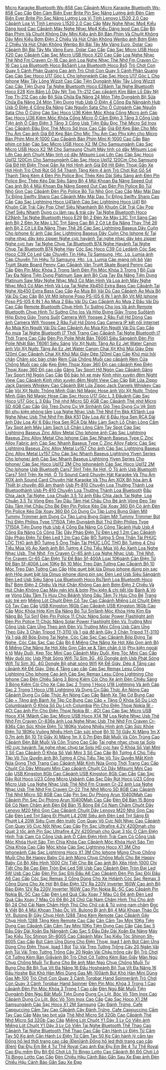  [Micro Karaoke Bluetooth Ws-858 Cao Cấp](https://xasaxa.com/v1/pd/micro-micro-karaoke-bluetooth-ws-858-cao-cap/4614)[ảnh Micro Karaoke Bluetooth Ws-858 Cao Cấp](https://xasaxa.com/v1/storage/micro-phones/micro-karaoke-bluetooth-ws-858-cao-cap.jpg) [Đèn Cảm Biến Ever Brite Pin Sạc Năng Lượng ](https://xasaxa.com/v1/pd/den-ngoai-troi-den-cam-bien-ever-brite-pin-sac-nang-luong/4613)[ảnh Đèn Cảm Biến Ever Brite Pin Sạc Năng Lượng ](https://xasaxa.com/v1/storage/den-su-dung-ngoai-troi/den-cam-bien-ever-brite-pin-sac-nang-luong.jpg) [Loa Vi Tính Lenovo L1520 2.0 Cao Cấp](https://xasaxa.com/v1/pd/loa-di-dong-loa-vi-tinh-lenovo-l1520-20-cao-cap/4612)[ảnh Loa Vi Tính Lenovo L1520 2.0 Cao Cấp](https://xasaxa.com/v1/storage/thiet-bi-loa-di-dong/loa-vi-tinh-lenovo-l1520-20-cao-cap.jpg) [Máy Nghe Nhạc Mp4 Kiểu Dáng Ipod Cao Cấp](https://xasaxa.com/v1/pd/may-mp3mp4-may-nghe-nhac-mp4-kieu-dang-ipod-cao-cap/4611)[ảnh Máy Nghe Nhạc Mp4 Kiểu Dáng Ipod Cao Cấp](https://xasaxa.com/v1/storage/may-mp3-va-mp4/may-nghe-nhac-mp4-kieu-dang-ipod-cao-cap.jpg) [Bộ Bàn Phím Và Chuột Không Dây Mini Kiểu ](https://xasaxa.com/v1/pd/ban-phim-co-ban-bo-ban-phim-va-chuot-khong-day-mini-kieu/4610)[ảnh Bộ Bàn Phím Và Chuột Không Dây Mini Kiểu ](https://xasaxa.com/v1/storage/ban-phim-co-ban/bo-ban-phim-va-chuot-khong-day-mini-kieu.jpg) [Bơm Điện 2 Chiều Và Hút Chân Không Wenbo ](https://xasaxa.com/v1/pd/may-nen-khi-bom-bom-dien-2-chieu-va-hut-chan-khong-wenbo/4609)[ảnh Bơm Điện 2 Chiều Và Hút Chân Không Wenbo ](https://xasaxa.com/v1/storage/may-nen-khi-may-bom-lop-xe/bom-dien-2-chieu-va-hut-chan-khong-wenbo.jpg) [Bộ Bài Tây Mạ Vàng Euro, Dolar Cao Cấp](https://xasaxa.com/v1/pd/bai-bo-bai-tay-ma-vang-euro-dolar-cao-cap/4608)[ảnh Bộ Bài Tây Mạ Vàng Euro, Dolar Cao Cấp](https://xasaxa.com/v1/storage/bo-bai-cho-be/bo-bai-tay-ma-vang-euro-dolar-cao-cap.jpg) [Cáp Sạc Micro USB Hoco X20 Cao Cấp](https://xasaxa.com/v1/pd/cap-dock-sac-cap-sac-micro-usb-hoco-x20-cao-cap/4607)[ảnh Cáp Sạc Micro USB Hoco X20 Cao Cấp](https://xasaxa.com/v1/storage/cap-dien-thoai/cap-sac-micro-usb-hoco-x20-cao-cap.jpg) [Loa Nghe Nhạc Thẻ Nhớ Fm Craven Cr-16 Cao ](https://xasaxa.com/v1/pd/loa-di-dong-loa-nghe-nhac-the-nho-fm-craven-cr-16-cao/4606)[ảnh Loa Nghe Nhạc Thẻ Nhớ Fm Craven Cr-16 Cao ](https://xasaxa.com/v1/storage/thiet-bi-loa-di-dong/loa-nghe-nhac-the-nho-fm-craven-cr-16-cao.jpg) [Loa Bluetooth Hoco Bs5](https://xasaxa.com/v1/pd/loa-di-dong-loa-bluetooth-hoco-bs5/4605)[ảnh Loa Bluetooth Hoco Bs5](https://xasaxa.com/v1/storage/thiet-bi-loa-di-dong/loa-bluetooth-hoco-bs5.jpg) [Trò Chơi Con Quay 5 Cánh Phản Quang Cao ](https://xasaxa.com/v1/pd/con-quay-tro-choi-con-quay-5-canh-phan-quang-cao/4604)[ảnh Trò Chơi Con Quay 5 Cánh Phản Quang Cao ](https://xasaxa.com/v1/storage/con-quay-cho-be/tro-choi-con-quay-5-canh-phan-quang-cao.jpg) [Cáp Sạc Hoco U17 Góc L Cho Iphone](https://xasaxa.com/v1/pd/cap-dock-sac-cap-sac-hoco-u17-goc-l-cho-iphone/4603)[ảnh Cáp Sạc Hoco U17 Góc L Cho Iphone](https://xasaxa.com/v1/storage/cap-dien-thoai/cap-sac-hoco-u17-goc-l-cho-iphone.jpg) [Máy Tẩy Lông Wizzit Cao Cấp Tiện Dụng](https://xasaxa.com/v1/pd/dung-cu-tay-long-may-tay-long-wizzit-cao-cap-tien-dung/4602)[ảnh Máy Tẩy Lông Wizzit Cao Cấp Tiện Dụng](https://xasaxa.com/v1/storage/dung-cu-tay-long/may-tay-long-wizzit-cao-cap-tien-dung.jpg) [Tai Nghe Bluetooth Hoco E28](https://xasaxa.com/v1/pd/tai-nghe-nhet-tai-tai-nghe-bluetooth-hoco-e28/4601)[ảnh Tai Nghe Bluetooth Hoco E28](https://xasaxa.com/v1/storage/tai-nghe-nhet-tai/tai-nghe-bluetooth-hoco-e28.jpg) [Kìm Bấm Lỗ Dây Nịt Top Th-212 Cao cấp](https://xasaxa.com/v1/pd/kem-kim-bam-lo-day-nit-top-th-212-cao-cap/4600)[ảnh Kìm Bấm Lỗ Dây Nịt Top Th-212 Cao cấp](https://xasaxa.com/v1/storage/cac-loai-kem/kim-bam-lo-day-nit-top-th-212-cao-cap.jpg) [Bộ Sửa Chữa Đa Năng 24 Món Tiện Dụng](https://xasaxa.com/v1/pd/dung-cu-cam-tay-bo-sua-chua-da-nang-24-mon-tien-dung/4599)[ảnh Bộ Sửa Chữa Đa Năng 24 Món Tiện Dụng](https://xasaxa.com/v1/storage/dung-cu-cam-tay-o-to-xe-may/bo-sua-chua-da-nang-24-mon-tien-dung.jpg) [Hub Usb Ổ Điện 4 Cổng Đa Năng](https://xasaxa.com/v1/pd/usb-hub-hub-usb-o-dien-4-cong-da-nang/4598)[ảnh Hub Usb Ổ Điện 4 Cổng Đa Năng](https://xasaxa.com/v1/storage/usb-hub/hub-usb-o-dien-4-cong-da-nang.jpg) [Cáp Nguồn Sata Cho Ổ Cứng](https://xasaxa.com/v1/pd/phu-kien-may-tinh-cap-nguon-sata-cho-o-cung/4597)[ảnh Cáp Nguồn Sata Cho Ổ Cứng](https://xasaxa.com/v1/storage/phu-kien-cho-may-tinh/cap-nguon-sata-cho-o-cung.jpg) [Cáp Sạc Hoco U36 Kiêm Móc Khóa Cổng Micro ](https://xasaxa.com/v1/pd/cap-dock-sac-cap-sac-hoco-u36-kiem-moc-khoa-cong-micro/4596)[ảnh Cáp Sạc Hoco U36 Kiêm Móc Khóa Cổng Micro ](https://xasaxa.com/v1/storage/cap-dien-thoai/cap-sac-hoco-u36-kiem-moc-khoa-cong-micro.jpg) [Ổ Cắm Điện 3 Tầng 3 Cổng Usb Tiện ](https://xasaxa.com/v1/pd/phich-cam-dien-o-cam-dien-3-tang-3-cong-usb-tien/4595)[ảnh Ổ Cắm Điện 3 Tầng 3 Cổng Usb Tiện ](https://xasaxa.com/v1/storage/phich-cam-dien/o-cam-dien-3-tang-3-cong-usb-tien.jpg) [Đầu Đọc Thẻ Micro Sd Inox Cao Cấp](https://xasaxa.com/v1/pd/dau-doc-the-nho-dau-doc-the-micro-sd-inox-cao-cap/4594)[ảnh Đầu Đọc Thẻ Micro Sd Inox Cao Cấp](https://xasaxa.com/v1/storage/dau-doc-the-nho/dau-doc-the-micro-sd-inox-cao-cap.jpg) [Giá Đỡ Kẹp Bàn Cho Mic Thu Âm Cao ](https://xasaxa.com/v1/pd/phu-kien-cho-micro-gia-do-kep-ban-cho-mic-thu-am-cao/4593)[ảnh Giá Đỡ Kẹp Bàn Cho Mic Thu Âm Cao ](https://xasaxa.com/v1/storage/phu-kien-cho-micro/gia-do-kep-ban-cho-mic-thu-am-cao.jpg) [Phụ kiện cho Micro](https://xasaxa.com/v1/pd/phu-kien-cho-micro/4592) [Bàn Phím Mini K-1000 Cao Cấp](https://xasaxa.com/v1/pd/ban-phim-co-ban-ban-phim-mini-k-1000-cao-cap/4591)[ảnh Bàn Phím Mini K-1000 Cao Cấp](https://xasaxa.com/v1/storage/ban-phim-co-ban/ban-phim-mini-k-1000-cao-cap.jpg) [Bàn phím cơ bản](https://xasaxa.com/v1/pd/ban-phim-co-ban/4590) [Cáp Sạc Micro USB Hoco X2 1M Cho Samsung](https://xasaxa.com/v1/pd/cap-dock-sac-cap-sac-micro-usb-hoco-x2-1m-cho-samsung/4589)[ảnh Cáp Sạc Micro USB Hoco X2 1M Cho Samsung](https://xasaxa.com/v1/storage/cap-dien-thoai/cap-sac-micro-usb-hoco-x2-1m-cho-samsung.jpg) [Chuột Máy tính có dây Mitsumi Loại Lớn Cao ](https://xasaxa.com/v1/pd/chuot-co-ban-chuot-may-tinh-co-day-mitsumi-loai-lon-cao/4588)[ảnh Chuột Máy tính có dây Mitsumi Loại Lớn Cao ](https://xasaxa.com/v1/storage/chuot-co-ban/chuot-may-tinh-co-day-mitsumi-loai-lon-cao.jpg) [Cáp Sạc Hoco Upl12 120Cm Cho Samsung](https://xasaxa.com/v1/pd/cap-dock-sac-cap-sac-hoco-upl12-120cm-cho-samsung/4587)[ảnh Cáp Sạc Hoco Upl12 120Cm Cho Samsung](https://xasaxa.com/v1/storage/cap-dien-thoai/cap-sac-hoco-upl12-120cm-cho-samsung.jpg) [Giá Đỡ Hít Điện Thoại Gắn Xe Hơi Hình ](https://xasaxa.com/v1/pd/phu-kien-khac-gia-do-hit-dien-thoai-gan-xe-hoi-hinh/4586)[ảnh Giá Đỡ Hít Điện Thoại Gắn Xe Hơi Hình ](https://xasaxa.com/v1/storage/phu-kien-dien-thoai-khac/gia-do-hit-dien-thoai-gan-xe-hoi-hinh.jpg) [Trò Chơi Rút Gỗ 54 Thanh Tặng Kèm 4 ](https://xasaxa.com/v1/pd/do-choi-ki-nang-co-ban-tro-choi-rut-go-54-thanh-tang-kem-4/4585)[ảnh Trò Chơi Rút Gỗ 54 Thanh Tặng Kèm 4 ](https://xasaxa.com/v1/storage/do-choi-ky-nang-co-ban/tro-choi-rut-go-54-thanh-tang-kem-4.jpg) [Đèn Pin Police Bọc Thép Kéo Dài Siêu Sáng ](https://xasaxa.com/v1/pd/den-pin-den-flash-den-pin-police-boc-thep-keo-dai-sieu-sang/4584)[ảnh Đèn Pin Police Bọc Thép Kéo Dài Siêu Sáng ](https://xasaxa.com/v1/storage/den-pin-gia-dinh/den-pin-police-boc-thep-keo-dai-sieu-sang.jpg) [Bộ 4 Mũi Khoan Đa Năng Speed Out Cao ](https://xasaxa.com/v1/pd/phu-kien-dung-cu-dien-cam-tay-bo-4-mui-khoan-da-nang-speed-out-cao/4583)[ảnh Bộ 4 Mũi Khoan Đa Năng Speed Out Cao ](https://xasaxa.com/v1/storage/phu-kien-dung-cu-dien-cam-tay/bo-4-mui-khoan-da-nang-speed-out-cao.jpg) [Đèn Pin Police Bỏ Túi Nhỏ Gọn Cao Cấp](https://xasaxa.com/v1/pd/den-pin-den-flash-den-pin-police-bo-tui-nho-gon-cao-cap/4582)[ảnh Đèn Pin Police Bỏ Túi Nhỏ Gọn Cao Cấp](https://xasaxa.com/v1/storage/den-pin-gia-dinh/den-pin-police-bo-tui-nho-gon-cao-cap.jpg) [Máy Mài Dao Tự Động Swifty Sharp Cao Cấp](https://xasaxa.com/v1/pd/may-mai-dao-may-mai-dao-tu-dong-swifty-sharp-cao-cap/4581)[ảnh Máy Mài Dao Tự Động Swifty Sharp Cao Cấp](https://xasaxa.com/v1/storage/dung-cu-mai-dao/may-mai-dao-tu-dong-swifty-sharp-cao-cap.jpg) [Cáp Sạc Lightning Hoco U41](https://xasaxa.com/v1/pd/cap-dock-sac-cap-sac-lightning-hoco-u41/4580)[ảnh Cáp Sạc Lightning Hoco U41](https://xasaxa.com/v1/storage/cap-dien-thoai/cap-sac-lightning-hoco-u41.jpg) [Bộ Khuôn Cắt Trái Cây Pop Chef Siêu Nhanh](https://xasaxa.com/v1/pd/dung-cu-lam-rau-trai-cay-bo-khuon-cat-trai-cay-pop-chef-sieu-nhanh/4579)[ảnh Bộ Khuôn Cắt Trái Cây Pop Chef Siêu Nhanh](https://xasaxa.com/v1/storage/dung-cu-lam-rau-trai-cay-2/bo-khuon-cat-trai-cay-pop-chef-sieu-nhanh.jpg) [Dụng cụ làm rau & trái cây](https://xasaxa.com/v1/pd/dung-cu-lam-rau-trai-cay/4578) [Tai Nghe Bluetooth Hoco E29](https://xasaxa.com/v1/pd/tai-nghe-nhet-tai-khong-day-tai-nghe-bluetooth-hoco-e29/4577)[ảnh Tai Nghe Bluetooth Hoco E29](https://xasaxa.com/v1/storage/tai-nghe-nhet-tai-khong-day/tai-nghe-bluetooth-hoco-e29.jpg) [Bộ 2 Đèn Xe Máy L3C Trợ Sáng Cao ](https://xasaxa.com/v1/pd/cum-den-truoc-bo-2-den-xe-may-l3c-tro-sang-cao/4576)[ảnh Bộ 2 Đèn Xe Máy L3C Trợ Sáng Cao ](https://xasaxa.com/v1/storage/thiet-bi-cum-den-truoc-cho-mo-to/bo-2-den-xe-may-l3c-tro-sang-cao.jpg) [Bộ 2 Cờ Lê Đa Năng Thay Thế 26 ](https://xasaxa.com/v1/pd/dung-cu-thao-rap-bo-2-co-le-da-nang-thay-the-26/4575)[ảnh Bộ 2 Cờ Lê Đa Năng Thay Thế 26 ](https://xasaxa.com/v1/storage/dung-cu-thao-rap-cam-tay/bo-2-co-le-da-nang-thay-the-26.jpg) [Cáp Sạc Lightning Baseus Dây Cuộn Cho Iphone 6/ ](https://xasaxa.com/v1/pd/cap-dock-sac-cap-sac-lightning-baseus-day-cuon-cho-iphone-6/4574)[ảnh Cáp Sạc Lightning Baseus Dây Cuộn Cho Iphone 6/ ](https://xasaxa.com/v1/storage/cap-dien-thoai/cap-sac-lightning-baseus-day-cuon-cho-iphone-6.jpg) [Tai nghe nhạc dây kéo zipper Nghe cực hay](https://xasaxa.com/v1/pd/tai-nghe-nhet-tai-tai-nghe-nhac-day-keo-zipper-nghe-cuc-hay/4573)[ảnh Tai nghe nhạc dây kéo zipper Nghe cực hay](https://xasaxa.com/v1/storage/tai-nghe-nhet-tai/tai-nghe-nhac-day-keo-zipper-nghe-cuc-hay.jpg) [Tai Nghe Chụp Tai Bluetooth B74 Nghe Hay](https://xasaxa.com/v1/pd/tai-nghe-on-ear-tai-nghe-chup-tai-bluetooth-b74-nghe-hay/4572)[ảnh Tai Nghe Chụp Tai Bluetooth B74 Nghe Hay](https://xasaxa.com/v1/storage/tai-nghe-on-ear/tai-nghe-chup-tai-bluetooth-b74-nghe-hay.jpg) [Cóc Sạc Hoco C39 Có Led](https://xasaxa.com/v1/pd/cap-dock-sac-coc-sac-hoco-c39-co-led/4571)[ảnh Cóc Sạc Hoco C39 Có Led](https://xasaxa.com/v1/storage/cap-dien-thoai/coc-sac-hoco-c39-co-led.jpg) [Cáp Chuyển Tín Hiệu Từ Samsung, Htc, Lg, Lumia ](https://xasaxa.com/v1/pd/cap-mang-noi-bo-cap-chuyen-tin-hieu-tu-samsung-htc-lg-lumia/4570)[ảnh Cáp Chuyển Tín Hiệu Từ Samsung, Htc, Lg, Lumia ](https://xasaxa.com/v1/storage/cap-mang-noi-bo/cap-chuyen-tin-hieu-tu-samsung-htc-lg-lumia.jpg) [Cáp mạng nội bô](https://xasaxa.com/v1/pd/cap-mang-noi-bo/4569) [Ván Trượt Skate Board Penny Cao Cấp](https://xasaxa.com/v1/pd/van-truot-van-truot-skate-board-penny-cao-cap/4568)[ảnh Ván Trượt Skate Board Penny Cao Cấp](https://xasaxa.com/v1/storage/van-truot-skateboarding/van-truot-skate-board-penny-cao-cap.jpg) [Đèn Pin Móc Khóa 3 Trong 1](https://xasaxa.com/v1/pd/den-pin-den-flash-den-pin-moc-khoa-3-trong-1/4567)[ảnh Đèn Pin Móc Khóa 3 Trong 1](https://xasaxa.com/v1/storage/den-pin-gia-dinh/den-pin-moc-khoa-3-trong-1.jpg) [Bộ Cưa Tay Đa Năng Tiện Dụng Platinum Saw ](https://xasaxa.com/v1/pd/cua-bo-cua-tay-da-nang-tien-dung-platinum-saw/4566)[ảnh Bộ Cưa Tay Đa Năng Tiện Dụng Platinum Saw ](https://xasaxa.com/v1/storage/cac-loai-cua/bo-cua-tay-da-nang-tien-dung-platinum-saw.jpg) [Máy Nghe Nhạc Mp3 Có Màn Hình Và Loa ](https://xasaxa.com/v1/pd/may-mp3mp4-may-nghe-nhac-mp3-co-man-hinh-va-loa/4565)[ảnh Máy Nghe Nhạc Mp3 Có Màn Hình Và Loa ](https://xasaxa.com/v1/storage/may-mp3-va-mp4/may-nghe-nhac-mp3-co-man-hinh-va-loa.jpg) [Tai Nghe Xb450 Extra Bass Cao Cấp](https://xasaxa.com/v1/pd/tai-nghe-over-ear-tai-nghe-xb450-extra-bass-cao-cap/4564)[ảnh Tai Nghe Xb450 Extra Bass Cao Cấp](https://xasaxa.com/v1/storage/tai-nghe-over-ear/tai-nghe-xb450-extra-bass-cao-cap.jpg) [Áo Mưa Bộ Vải Dù Cao Cấp](https://xasaxa.com/v1/pd/ao-mua-ao-mua-bo-vai-du-cao-cap/4563)[ảnh Áo Mưa Bộ Vải Dù Cao Cấp](https://xasaxa.com/v1/storage/ao-mua-di-mo-to/ao-mua-bo-vai-du-cao-cap.jpg) [Bộ Vit Mở Iphone Poso PS-I05 6 IN 1 ](https://xasaxa.com/v1/pd/bo-dung-cu-bo-vit-mo-iphone-poso-ps-i05-6-in-1/4562)[ảnh Bộ Vit Mở Iphone Poso PS-I05 6 IN 1 ](https://xasaxa.com/v1/storage/bo-dung-cu-cam-tay/bo-vit-mo-iphone-poso-ps-i05-6-in-1.jpg) [Áo Mưa 2 Đầu Vải Dù Cao Cấp](https://xasaxa.com/v1/pd/ao-mua-ao-mua-2-dau-vai-du-cao-cap/4561)[ảnh Áo Mưa 2 Đầu Vải Dù Cao Cấp](https://xasaxa.com/v1/storage/ao-mua-di-mo-to/ao-mua-2-dau-vai-du-cao-cap.jpg) [Remote Bluetooth Chụp Hình Tự Sướng Cho Ios Và ](https://xasaxa.com/v1/pd/gay-chup-anh-remote-bluetooth-chup-hinh-tu-suong-cho-ios-va/4560)[ảnh Remote Bluetooth Chụp Hình Tự Sướng Cho Ios Và ](https://xasaxa.com/v1/storage/gay-chup-anh/remote-bluetooth-chup-hinh-tu-suong-cho-ios-va.jpg) [Hộp Đựng Giày Trong Suốt](https://xasaxa.com/v1/pd/tu-sap-xep-giay-hop-dung-giay-trong-suot/4559)[ảnh Hộp Đựng Giày Trong Suốt](https://xasaxa.com/v1/storage/tu-giay-xep/hop-dung-giay-trong-suot.jpg) [Camera Wifi Yoosee 2 Râu Full Hd Dòng Cao ](https://xasaxa.com/v1/pd/camera-ip-ket-noi-internet-camera-wifi-yoosee-2-rau-full-hd-dong-cao/4558)[ảnh Camera Wifi Yoosee 2 Râu Full Hd Dòng Cao ](https://xasaxa.com/v1/storage/camera-ip-ket-noi-internet/camera-wifi-yoosee-2-rau-full-hd-dong-cao.jpg) [Camera IP kết nối Internet](https://xasaxa.com/v1/pd/camera-ip-ket-noi-internet/4557) [Áo Mưa Kín Người Vải Dù Cao Cấp](https://xasaxa.com/v1/pd/ao-mua-ao-mua-kin-nguoi-vai-du-cao-cap/4556)[ảnh Áo Mưa Kín Người Vải Dù Cao Cấp](https://xasaxa.com/v1/storage/ao-mua-di-mo-to/ao-mua-kin-nguoi-vai-du-cao-cap.jpg) [Áo mưa](https://xasaxa.com/v1/pd/ao-mua/4555) [Tai Nghe Bluetooth I7 Thời Trang Cao Cấp](https://xasaxa.com/v1/pd/tai-nghe-nhet-tai-khong-day-tai-nghe-bluetooth-i7-thoi-trang-cao-cap/4554)[ảnh Tai Nghe Bluetooth I7 Thời Trang Cao Cấp](https://xasaxa.com/v1/storage/tai-nghe-nhet-tai-khong-day/tai-nghe-bluetooth-i7-thoi-trang-cao-cap.jpg) [Đèn Pin Polie Nhật Bản T6061 Siêu Sáng](https://xasaxa.com/v1/pd/den-pin-den-flash-den-pin-polie-nhat-ban-t6061-sieu-sang/4553)[ảnh Đèn Pin Polie Nhật Bản T6061 Siêu Sáng](https://xasaxa.com/v1/storage/den-pin-gia-dinh/den-pin-polie-nhat-ban-t6061-sieu-sang.jpg) [Vòi Xịt Nước Tăng Áp Ez Jet Water Canon ](https://xasaxa.com/v1/pd/ong-nuoc-va-voi-nuoc-voi-xit-nuoc-tang-ap-ez-jet-water-canon/4552)[ảnh Vòi Xịt Nước Tăng Áp Ez Jet Water Canon ](https://xasaxa.com/v1/storage/ong-nuoc-voi-nuoc/voi-xit-nuoc-tang-ap-ez-jet-water-canon.jpg) [Chai Xịt Khử Mùi Giày Dép 120ml Cao Cấp](https://xasaxa.com/v1/pd/khu-mui-hoi-chan-chai-xit-khu-mui-giay-dep-120ml-cao-cap/4551)[ảnh Chai Xịt Khử Mùi Giày Dép 120ml Cao Cấp](https://xasaxa.com/v1/storage/khu-mui-hoi-chan/chai-xit-khu-mui-giay-dep-120ml-cao-cap.jpg) [Khử mùi hôi chân](https://xasaxa.com/v1/pd/khu-mui-hoi-chan/4550) [Chăm sóc bàn chân](https://xasaxa.com/v1/pd/cham-soc-ban-chan/4549) [Rèm Cửa Chống Muỗi cao cấp](https://xasaxa.com/v1/pd/rem-man-cua-rem-cua-chong-muoi-cao-cap/4548)[ảnh Rèm Cửa Chống Muỗi cao cấp](https://xasaxa.com/v1/storage/rem-man-cua/rem-cua-chong-muoi-cao-cap.jpg) [Kẹp Điện Thoại Xoay 360 Độ cao cấp](https://xasaxa.com/v1/pd/dock-sac-gia-do-kep-dien-thoai-xoay-360-do-cao-cap/4547)[ảnh Kẹp Điện Thoại Xoay 360 Độ cao cấp](https://xasaxa.com/v1/storage/dock-sac-dien-thoai/kep-dien-thoai-xoay-360-do-cao-cap.jpg) [Găng Tay Sport Hở Ngón Cao Cấp](https://xasaxa.com/v1/pd/gang-tay-gang-tay-sport-ho-ngon-cao-cap/4546)[ảnh Găng Tay Sport Hở Ngón Cao Cấp](https://xasaxa.com/v1/storage/gang-tay-di-mo-to/gang-tay-sport-ho-ngon-cao-cap.jpg) [Đồ bảo hộ xe máy](https://xasaxa.com/v1/pd/do-bao-ho-xe-may/4545) [Kính nhìn xuyên đêm Night View Cao Cấp](https://xasaxa.com/v1/pd/kinh-mat-nam-kinh-nhin-xuyen-dem-night-view-cao-cap/4544)[ảnh Kính nhìn xuyên đêm Night View Cao Cấp](https://xasaxa.com/v1/storage/kinh-mat-danh-cho-nam/kinh-nhin-xuyen-dem-night-view-cao-cap.jpg) [Bật Lửa Zippo Jack Daniels Whiskey Cao Cấp](https://xasaxa.com/v1/pd/diem-hop-quet-bat-lua-zippo-jack-daniels-whiskey-cao-cap/4543)[ảnh Bật Lửa Zippo Jack Daniels Whiskey Cao Cấp](https://xasaxa.com/v1/storage/diem-hop-quet/bat-lua-zippo-jack-daniels-whiskey-cao-cap.jpg) [Vòi Xịt Nước Thông Minh Giãn Nở Magic Hose ](https://xasaxa.com/v1/pd/ong-nuoc-va-voi-nuoc-voi-xit-nuoc-thong-minh-gian-no-magic-hose/4542)[ảnh Vòi Xịt Nước Thông Minh Giãn Nở Magic Hose ](https://xasaxa.com/v1/storage/ong-nuoc-voi-nuoc/voi-xit-nuoc-thong-minh-gian-no-magic-hose.jpg) [Cáp Sạc Hoco U17 Góc L 3 Đầu](https://xasaxa.com/v1/pd/cap-dock-sac-cap-sac-hoco-u17-goc-l-3-dau/4541)[ảnh Cáp Sạc Hoco U17 Góc L 3 Đầu](https://xasaxa.com/v1/storage/cap-dien-thoai/cap-sac-hoco-u17-goc-l-3-dau.jpg) [Thẻ nhớ Micro SD 4GB Cao Cấp](https://xasaxa.com/v1/pd/the-nho-micro-sd-the-nho-micro-sd-4gb-cao-cap/4540)[ảnh Thẻ nhớ Micro SD 4GB Cao Cấp](https://xasaxa.com/v1/storage/the-nho-micro-sd/the-nho-micro-sd-4gb-cao-cap.jpg) [Giỏ Treo Dụng Cụ Vệ Sinh](https://xasaxa.com/v1/pd/bo-phu-kien-phong-tam-gio-treo-dung-cu-ve-sinh/4539)[ảnh Giỏ Treo Dụng Cụ Vệ Sinh](https://xasaxa.com/v1/storage/phu-kien-nha-tam-khac/gio-treo-dung-cu-ve-sinh.jpg) [Bộ phụ kiện phòng tắm](https://xasaxa.com/v1/pd/bo-phu-kien-phong-tam/4538) [Loa Nghe Nhạc Usb Thẻ Nhớ Fm Bkk K51](https://xasaxa.com/v1/pd/loa-di-dong-loa-nghe-nhac-usb-the-nho-fm-bkk-k51/4537)[ảnh Loa Nghe Nhạc Usb Thẻ Nhớ Fm Bkk K51](https://xasaxa.com/v1/storage/thiet-bi-loa-di-dong/loa-nghe-nhac-usb-the-nho-fm-bkk-k51.jpg) [Dây Loa AV 6 Đầu Hoa Sen RCA Dài ](https://xasaxa.com/v1/pd/cap-loa-day-loa-av-6-dau-hoa-sen-rca-dai/4536)[ảnh Dây Loa AV 6 Đầu Hoa Sen RCA Dài ](https://xasaxa.com/v1/storage/cap-loa/day-loa-av-6-dau-hoa-sen-rca-dai.jpg) [Máy Làm Sạch Lỗ Chân Lông Cầm Tay Spot ](https://xasaxa.com/v1/pd/cham-soc-da-mat-may-lam-sach-lo-chan-long-cam-tay-spot/4535)[ảnh Máy Làm Sạch Lỗ Chân Lông Cầm Tay Spot ](https://xasaxa.com/v1/storage/dung-cu-cham-soc-da-mat/may-lam-sach-lo-chan-long-cam-tay-spot.jpg) [Cáp Sạc Lightning Baseus Zinc Alloy Metal Cho Iphone ](https://xasaxa.com/v1/pd/cap-dock-sac-cap-sac-lightning-baseus-zinc-alloy-metal-cho-iphone/4534)[ảnh Cáp Sạc Lightning Baseus Zinc Alloy Metal Cho Iphone ](https://xasaxa.com/v1/storage/cap-dien-thoai/cap-sac-lightning-baseus-zinc-alloy-metal-cho-iphone.jpg) [Cáp Sạc Nhanh Baseus Type C Zinc Alloy Fabric ](https://xasaxa.com/v1/pd/cap-dock-sac-cap-sac-nhanh-baseus-type-c-zinc-alloy-fabric/4533)[ảnh Cáp Sạc Nhanh Baseus Type C Zinc Alloy Fabric ](https://xasaxa.com/v1/storage/cap-dien-thoai/cap-sac-nhanh-baseus-type-c-zinc-alloy-fabric.jpg) [Cáp Sạc Lightning Baseus Zinc Alloy Metal Lv157 Cho ](https://xasaxa.com/v1/pd/cap-dock-sac-cap-sac-lightning-baseus-zinc-alloy-metal-lv157-cho/4532)[ảnh Cáp Sạc Lightning Baseus Zinc Alloy Metal Lv157 Cho ](https://xasaxa.com/v1/storage/cap-dien-thoai/cap-sac-lightning-baseus-zinc-alloy-metal-lv157-cho.jpg) [Cáp Sạc Nhanh Baseus Lightning Yiven Series Cho Iphone/ ](https://xasaxa.com/v1/pd/cap-dock-sac-cap-sac-nhanh-baseus-lightning-yiven-series-cho-iphone/4531)[ảnh Cáp Sạc Nhanh Baseus Lightning Yiven Series Cho Iphone/ ](https://xasaxa.com/v1/storage/cap-dien-thoai/cap-sac-nhanh-baseus-lightning-yiven-series-cho-iphone.jpg) [Cáp Sạc Hoco Upl12 2M Cho Iphone](https://xasaxa.com/v1/pd/cap-dock-sac-cap-sac-hoco-upl12-2m-cho-iphone/4530)[ảnh Cáp Sạc Hoco Upl12 2M Cho Iphone](https://xasaxa.com/v1/storage/cap-dien-thoai/cap-sac-hoco-upl12-2m-cho-iphone.jpg) [Usb Bluetooth Cars7 5In1 Trên Xe Hơi, Ô Tô ](https://xasaxa.com/v1/pd/bluetooth-usb-usb-bluetooth-cars7-5in1-tren-xe-hoi-o-to/4529)[ảnh Usb Bluetooth Cars7 5In1 Trên Xe Hơi, Ô Tô ](https://xasaxa.com/v1/storage/bluetooth-usb/usb-bluetooth-cars7-5in1-tren-xe-hoi-o-to.jpg) [Sound Card Chuyên Hát Karaoke Và Thu Âm XOX ](https://xasaxa.com/v1/pd/bo-hoa-am-thiet-bi-chuyen-doi-am-thanh-sound-card-chuyen-hat-karaoke-va-thu-am-xox/4528)[ảnh Sound Card Chuyên Hát Karaoke Và Thu Âm XOX ](https://xasaxa.com/v1/storage/mixers-audio-interfaces/sound-card-chuyen-hat-karaoke-va-thu-am-xox.jpg) [Bộ hòa âm & Thiết bị chuyển đổi âm thanh](https://xasaxa.com/v1/pd/bo-hoa-am-thiet-bi-chuyen-doi-am-thanh/4527) [Usb Pt-810 Chuyển Loa Thường Thành Loa Bluetooth](https://xasaxa.com/v1/pd/loa-di-dong-usb-pt-810-chuyen-loa-thuong-thanh-loa-bluetooth/4526)[ảnh Usb Pt-810 Chuyển Loa Thường Thành Loa Bluetooth](https://xasaxa.com/v1/storage/thiet-bi-loa-di-dong/usb-pt-810-chuyen-loa-thuong-thanh-loa-bluetooth.jpg) [Đầu Chia Jack Tai Nghe, Loa Chuẩn 3.5 Từ ](https://xasaxa.com/v1/pd/cap-loa-dau-chia-jack-tai-nghe-loa-chuan-35-tu/4525)[ảnh Đầu Chia Jack Tai Nghe, Loa Chuẩn 3.5 Từ ](https://xasaxa.com/v1/storage/cap-loa/dau-chia-jack-tai-nghe-loa-chuan-35-tu.jpg) [Vòng Đeo Tay Dâu Tằm Hạt Châu Cho Bé ](https://xasaxa.com/v1/pd/vong-tay-vong-deo-tay-dau-tam-hat-chau-cho-be/4524)[ảnh Vòng Đeo Tay Dâu Tằm Hạt Châu Cho Bé ](https://xasaxa.com/v1/storage/vong-deo-tay-nu/vong-deo-tay-dau-tam-hat-chau-cho-be.jpg) [Đèn Pin Police Kéo Dài Xoay 360 Độ Có ](https://xasaxa.com/v1/pd/den-pin-den-flash-den-pin-police-keo-dai-xoay-360-do-co/4523)[ảnh Đèn Pin Police Kéo Dài Xoay 360 Độ Có ](https://xasaxa.com/v1/storage/den-pin-gia-dinh/den-pin-police-keo-dai-xoay-360-do-co.jpg) [Dụng Cụ Tập Lưng Bụng Giảm Mỡ Tummy Trimmer ](https://xasaxa.com/v1/pd/may-tap-co-chinh-va-co-bung-dung-cu-tap-lung-bung-giam-mo-tummy-trimmer/4522)[ảnh Dụng Cụ Tập Lưng Bụng Giảm Mỡ Tummy Trimmer ](https://xasaxa.com/v1/storage/may-tap-co-bung/dung-cu-tap-lung-bung-giam-mo-tummy-trimmer.jpg) [Bút Thử Điện Philips Type 17150A Tiện Dụng](https://xasaxa.com/v1/pd/mach-dien-linh-kien-but-thu-dien-philips-type-17150a-tien-dung/4521)[ảnh Bút Thử Điện Philips Type 17150A Tiện Dụng](https://xasaxa.com/v1/storage/mach-dien-linh-kien/but-thu-dien-philips-type-17150a-tien-dung.jpg) [Hub Usb 4 Cổng Đa Năng Có Công Tắc](https://xasaxa.com/v1/pd/usb-hub-hub-usb-4-cong-da-nang-co-cong-tac/4520)[ảnh Hub Usb 4 Cổng Đa Năng Có Công Tắc](https://xasaxa.com/v1/storage/usb-hub/hub-usb-4-cong-da-nang-co-cong-tac.jpg) [Dây Pháo Điện Tử Đèn Led 1,2m Cao Cấp](https://xasaxa.com/v1/pd/dai-den-led-day-phao-dien-tu-den-led-12m-cao-cap/4519)[ảnh Dây Pháo Điện Tử Đèn Led 1,2m Cao Cấp](https://xasaxa.com/v1/storage/dai-den-led/day-phao-dien-tu-den-led-12m-cao-cap.jpg) [BỘ Tượng 5 Ông Thần Tài PHÚC LỘC THỌ ](https://xasaxa.com/v1/pd/bo-suu-tap-nhan-vat-bo-tuong-5-ong-than-tai-phuc-loc-tho/4518)[ảnh BỘ Tượng 5 Ông Thần Tài PHÚC LỘC THỌ ](https://xasaxa.com/v1/storage/bo-suu-tap-nhan-vat/bo-tuong-5-ong-than-tai-phuc-loc-tho.jpg) [Bộ Tượng 4 Chú Tiểu Múa Võ Áo Xanh ](https://xasaxa.com/v1/pd/bo-suu-tap-nhan-vat-bo-tuong-4-chu-tieu-mua-vo-ao-xanh/4517)[ảnh Bộ Tượng 4 Chú Tiểu Múa Võ Áo Xanh ](https://xasaxa.com/v1/storage/bo-suu-tap-nhan-vat/bo-tuong-4-chu-tieu-mua-vo-ao-xanh.jpg) [Loa Nghe Nhạc Usb, Thẻ Nhớ, Fm Craven Cr-65 ](https://xasaxa.com/v1/pd/radio-may-nghe-cd-loa-nghe-nhac-usb-the-nho-fm-craven-cr-65/4516)[ảnh Loa Nghe Nhạc Usb, Thẻ Nhớ, Fm Craven Cr-65 ](https://xasaxa.com/v1/storage/radio-va-may-nghe-cd/loa-nghe-nhac-usb-the-nho-fm-craven-cr-65.jpg) [Cân Điện Tử Để Bàn Sf-400A Loại 10Kg](https://xasaxa.com/v1/pd/can-suc-khoe-can-dien-tu-de-ban-sf-400a-loai-10kg/4515)[ảnh Cân Điện Tử Để Bàn Sf-400A Loại 10Kg](https://xasaxa.com/v1/storage/can-suc-khoe-phong-tam/can-dien-tu-de-ban-sf-400a-loai-10kg.jpg) [Bộ 10 Móc Treo Dán Tường Cao Cấp](https://xasaxa.com/v1/pd/moc-treo-kep-quan-ao-bo-10-moc-treo-dan-tuong-cao-cap/4514)[ảnh Bộ 10 Móc Treo Dán Tường Cao Cấp](https://xasaxa.com/v1/storage/moc-treo-kep-quan-ao/bo-10-moc-treo-dan-tuong-cao-cap.jpg) [Hộp quẹt bật lửa Dinuo iphone dùng pin sạc ](https://xasaxa.com/v1/pd/diem-hop-quet-hop-quet-bat-lua-dinuo-iphone-dung-pin-sac/4513)[ảnh Hộp quẹt bật lửa Dinuo iphone dùng pin sạc ](https://xasaxa.com/v1/storage/diem-hop-quet/hop-quet-bat-lua-dinuo-iphone-dung-pin-sac.jpg) [Đèn Led Usb Siêu Sáng](https://xasaxa.com/v1/pd/den-pin-den-flash-den-led-usb-sieu-sang/4512)[ảnh Đèn Led Usb Siêu Sáng](https://xasaxa.com/v1/storage/den-pin-gia-dinh/den-led-usb-sieu-sang.jpg) [Loa Bluetooth Hoco Bs7](https://xasaxa.com/v1/pd/loa-di-dong-loa-bluetooth-hoco-bs7/4511)[ảnh Loa Bluetooth Hoco Bs7](https://xasaxa.com/v1/storage/thiet-bi-loa-di-dong/loa-bluetooth-hoco-bs7.jpg) [Bơm Điện 2 Chiều Và Hút Chân Không Cao ](https://xasaxa.com/v1/pd/may-nen-khi-bom-bom-dien-2-chieu-va-hut-chan-khong-cao/4510)[ảnh Bơm Điện 2 Chiều Và Hút Chân Không Cao ](https://xasaxa.com/v1/storage/may-nen-khi-may-bom-lop-xe/bom-dien-2-chieu-va-hut-chan-khong-cao.jpg) [Máy nén khí & bơm](https://xasaxa.com/v1/pd/may-nen-khi-bom/4509) [Phụ kiện & chi tiết lốp](https://xasaxa.com/v1/pd/phu-kien-chi-tiet-lop/4508) [Bánh & Vỏ xe](https://xasaxa.com/v1/pd/banh-vo-xe/4507) [Vòng Dâu Tằm Tỳ Hưu Cho Bé](https://xasaxa.com/v1/pd/trang-suc-thoi-trang-vong-dau-tam-ty-huu-cho-be/4506)[ảnh Vòng Dâu Tằm Tỳ Hưu Cho Bé](https://xasaxa.com/v1/storage/trang-suc-thoi-trang-tre-em/vong-dau-tam-ty-huu-cho-be.jpg) [Trang sức trẻ em](https://xasaxa.com/v1/pd/trang-suc-tre-em/4505) [Miếng Lót Chuột Đệm Cổ Tay Cao Cấp](https://xasaxa.com/v1/pd/mieng-lot-chuot-co-ban-mieng-lot-chuot-dem-co-tay-cao-cap/4504)[ảnh Miếng Lót Chuột Đệm Cổ Tay Cao Cấp](https://xasaxa.com/v1/storage/mieng-lot-chuot-co-ban/mieng-lot-chuot-dem-co-tay-cao-cap.jpg) [USB Kingston 16Gb Cao Cấp](https://xasaxa.com/v1/pd/usb-usb-kingston-16gb-cao-cap/4503)[ảnh USB Kingston 16Gb Cao Cấp](https://xasaxa.com/v1/storage/usb/usb-kingston-16gb-cao-cap.jpg) [Móc Khóa Hợp Kim Đa Năng Bỏ Túi 5in1](https://xasaxa.com/v1/pd/qua-tang-ngay-le-ky-niem-moc-khoa-hop-kim-da-nang-bo-tui-5in1/4502)[ảnh Móc Khóa Hợp Kim Đa Năng Bỏ Túi 5in1](https://xasaxa.com/v1/storage/qua-tang-ngay-le-ky-niem/moc-khoa-hop-kim-da-nang-bo-tui-5in1.jpg) [Đèn Pin Police 11 Chức Năng Solar Power Flashlight ](https://xasaxa.com/v1/pd/den-pin-den-flash-den-pin-police-11-chuc-nang-solar-power-flashlight/4501)[ảnh Đèn Pin Police 11 Chức Năng Solar Power Flashlight ](https://xasaxa.com/v1/storage/den-pin-gia-dinh/den-pin-police-11-chuc-nang-solar-power-flashlight.jpg) [Đèn Vũ Trường Mini Cổng Usb Cảm Ứng Theo ](https://xasaxa.com/v1/pd/den-trang-tri-den-vu-truong-mini-cong-usb-cam-ung-theo/4500)[ảnh Đèn Vũ Trường Mini Cổng Usb Cảm Ứng Theo ](https://xasaxa.com/v1/storage/den-trang-tri-chuyen-dung/den-vu-truong-mini-cong-usb-cam-ung-theo.jpg) [Gậy 3 Chân Tripod Tf-3110 Và 1 giá đỡ ](https://xasaxa.com/v1/pd/chan-may-anh-tripod-gay-3-chan-tripod-tf-3110-va-1-gia-do/4499)[ảnh Gậy 3 Chân Tripod Tf-3110 Và 1 giá đỡ ](https://xasaxa.com/v1/storage/chan-may-anh-tripod/gay-3-chan-tripod-tf-3110-va-1-gia-do.jpg) [Bóp Đựng Tai Nghe, Cóc Cáp Sạc Cao Cấp](https://xasaxa.com/v1/pd/phu-kien-khac-bop-dung-tai-nghe-coc-cap-sac-cao-cap/4498)[ảnh Bóp Đựng Tai Nghe, Cóc Cáp Sạc Cao Cấp](https://xasaxa.com/v1/storage/phu-kien-dien-thoai-khac/bop-dung-tai-nghe-coc-cap-sac-cao-cap.jpg) [Bộ 6 Miếng Che Nắng Xe Hơi Xếp Gọn ](https://xasaxa.com/v1/pd/can-xe-tam-chan-o-to-bo-6-mieng-che-nang-xe-hoi-xep-gon/4497)[ảnh Bộ 6 Miếng Che Nắng Xe Hơi Xếp Gọn ](https://xasaxa.com/v1/storage/can-xe-tam-chan-o-to-xe-may/bo-6-mieng-che-nang-xe-hoi-xep-gon.jpg) [Cần xe & Tấm chắn ô tô](https://xasaxa.com/v1/pd/can-xe-tam-chan-o-to/4496) [Phụ kiện ngoài ô tô](https://xasaxa.com/v1/pd/phu-kien-ngoai-o-to/4495) [Máy Duỗi, Kẹp Tóc Mini Cao Cấp](https://xasaxa.com/v1/pd/may-duoi-toc-may-duoi-kep-toc-mini-cao-cap/4494)[ảnh Máy Duỗi, Kẹp Tóc Mini Cao Cấp](https://xasaxa.com/v1/storage/may-duoi-toc/may-duoi-kep-toc-mini-cao-cap.jpg) [Máy duỗi tóc](https://xasaxa.com/v1/pd/may-duoi-toc/4493) [Usb Phát Sóng Wifi Từ Sim 3G, 4G Dongle ](https://xasaxa.com/v1/pd/bo-phat-song-wifi-usb-phat-song-wifi-tu-sim-3g-4g-dongle/4492)[ảnh Usb Phát Sóng Wifi Từ Sim 3G, 4G Dongle ](https://xasaxa.com/v1/storage/bo-phat-song-wifi/usb-phat-song-wifi-tu-sim-3g-4g-dongle.jpg) [Bộ phát sóng Wifi](https://xasaxa.com/v1/pd/bo-phat-song-wifi/4491) [Kệ Để Giày, Dép 4 Tầng cao cấp](https://xasaxa.com/v1/pd/tu-sap-xep-giay-ke-de-giay-dep-4-tang-cao-cap/4490)[ảnh Kệ Để Giày, Dép 4 Tầng cao cấp](https://xasaxa.com/v1/storage/tu-giay-xep/ke-de-giay-dep-4-tang-cao-cap.jpg) [Cáp Sạc Remax Lesu Cổng Lightning Cho Iphone Cao ](https://xasaxa.com/v1/pd/cap-dock-sac-cap-sac-remax-lesu-cong-lightning-cho-iphone-cao/4489)[ảnh Cáp Sạc Remax Lesu Cổng Lightning Cho Iphone Cao ](https://xasaxa.com/v1/storage/cap-dien-thoai/cap-sac-remax-lesu-cong-lightning-cho-iphone-cao.jpg) [Đèn Chiếu Sáng 3 Bóng Kiêm Còi Cho Xe ](https://xasaxa.com/v1/pd/den-va-phan-quang-xe-dap-den-chieu-sang-3-bong-kiem-coi-cho-xe/4488)[ảnh Đèn Chiếu Sáng 3 Bóng Kiêm Còi Cho Xe ](https://xasaxa.com/v1/storage/den-va-phan-quang-xe-dap/den-chieu-sang-3-bong-kiem-coi-cho-xe.jpg) [Cáp Sạc 2 Trong 1 Hoco U18 Lightning Và ](https://xasaxa.com/v1/pd/cap-dock-sac-cap-sac-2-trong-1-hoco-u18-lightning-va/4487)[ảnh Cáp Sạc 2 Trong 1 Hoco U18 Lightning Và ](https://xasaxa.com/v1/storage/cap-dien-thoai/cap-sac-2-trong-1-hoco-u18-lightning-va.jpg) [Dụng Cụ Gắp Thức Ăn Nóng Cao Cấp](https://xasaxa.com/v1/pd/dung-cu-nha-bep-dac-biet-dung-cu-gap-thuc-an-nong-cao-cap/4486)[ảnh Dụng Cụ Gắp Thức Ăn Nóng Cao Cấp](https://xasaxa.com/v1/storage/dung-cu-dac-biet/dung-cu-gap-thuc-an-nong-cao-cap.jpg) [Bánh Xe Tập Cơ Bụng Cao Cấp + Tặng ](https://xasaxa.com/v1/pd/may-tap-co-chinh-va-co-bung-banh-xe-tap-co-bung-cao-cap-tang/4485)[ảnh Bánh Xe Tập Cơ Bụng Cao Cấp + Tặng ](https://xasaxa.com/v1/storage/may-tap-co-bung/banh-xe-tap-co-bung-cao-cap-tang.jpg) [Ổ Khóa Số Du Lịch Columbia](https://xasaxa.com/v1/pd/khoa-cua-co-dinh-o-khoa-so-du-lich-columbia/4484)[ảnh Ổ Khóa Số Du Lịch Columbia](https://xasaxa.com/v1/storage/khoa-cua-co-dinh/Vnpo_o-khoa-so-du-lich-columbia.jpg) [Pin Cho Điện Thoại Nokia Bl - 4Ct Cao ](https://xasaxa.com/v1/pd/pin-va-bo-sac-pin-cho-dien-thoai-nokia-bl-4ct-cao/4483)[ảnh Pin Cho Điện Thoại Nokia Bl - 4Ct Cao ](https://xasaxa.com/v1/storage/pin-va-bo-sac/pin-cho-dien-thoai-nokia-bl-4ct-cao.jpg) [Cáp Sạc Micro USB Hoco X14 1M](https://xasaxa.com/v1/pd/cap-dock-sac-cap-sac-micro-usb-hoco-x14-1m/4482)[ảnh Cáp Sạc Micro USB Hoco X14 1M](https://xasaxa.com/v1/storage/cap-dien-thoai/cap-sac-micro-usb-hoco-x14-1m.jpg) [Loa Nghe Nhạc Usb Thẻ Nhớ Fm Craven Cr-836s ](https://xasaxa.com/v1/pd/loa-di-dong-loa-nghe-nhac-usb-the-nho-fm-craven-cr-836s/4481)[ảnh Loa Nghe Nhạc Usb Thẻ Nhớ Fm Craven Cr-836s ](https://xasaxa.com/v1/storage/thiet-bi-loa-di-dong/jKFw_loa-nghe-nhac-usb-the-nho-fm-craven-cr-836s.jpg) [Cân Sức Khỏe Điện Tử 180Kg Vuông Nhiều Hình ](https://xasaxa.com/v1/pd/can-suc-khoe-can-suc-khoe-dien-tu-180kg-vuong-nhieu-hinh/4480)[ảnh Cân Sức Khỏe Điện Tử 180Kg Vuông Nhiều Hình ](https://xasaxa.com/v1/storage/can-suc-khoe-phong-tam/can-suc-khoe-dien-tu-180kg-vuong-nhieu-hinh.jpg) [Cân sức khoẻ](https://xasaxa.com/v1/pd/can-suc-khoe/4479) [Bộ 10 Tờ Giấy Xi Măng 1m X 0.7m ](https://xasaxa.com/v1/pd/gio-giay-goi-qua-bo-10-to-giay-xi-mang-1m-x-07m/4478)[ảnh Bộ 10 Tờ Giấy Xi Măng 1m X 0.7m ](https://xasaxa.com/v1/storage/gio-giay-goi-qua/bo-10-to-giay-xi-mang-1m-x-07m.jpg) [Đèn Bắt Muỗi Và Côn Trùng Cao Cấp](https://xasaxa.com/v1/pd/may-diet-con-trung-den-bat-muoi-va-con-trung-cao-cap/4477)[ảnh Đèn Bắt Muỗi Và Côn Trùng Cao Cấp](https://xasaxa.com/v1/storage/may-diet-con-trung/den-bat-muoi-va-con-trung-cao-cap.jpg) [Tai nghe nhạc chụp tai Solo HD cực hay](https://xasaxa.com/v1/pd/tai-nghe-over-ear-tai-nghe-nhac-chup-tai-solo-hd-cuc-hay/4476)[ảnh Tai nghe nhạc chụp tai Solo HD cực hay](https://xasaxa.com/v1/storage/tai-nghe-over-ear/tai-nghe-nhac-chup-tai-solo-hd-cuc-hay.jpg) [Ổ Khóa Số Vali Mini 3 Số Cao Cấp](https://xasaxa.com/v1/pd/moc-khoa-o-khoa-so-vali-mini-3-so-cao-cap/4475)[ảnh Ổ Khóa Số Vali Mini 3 Số Cao Cấp](https://xasaxa.com/v1/storage/moc-khoa-xe/o-khoa-so-vali-mini-3-so-cao-cap.jpg) [Bộ Tượng 4 Chú Tiểu Tập Võ Túy Quyền ](https://xasaxa.com/v1/pd/diem-nhan-trang-tri-bo-tuong-4-chu-tieu-tap-vo-tuy-quyen/4474)[ảnh Bộ Tượng 4 Chú Tiểu Tập Võ Túy Quyền ](https://xasaxa.com/v1/storage/diem-nhan-trang-tri/bo-tuong-4-chu-tieu-tap-vo-tuy-quyen.jpg) [Mắt Kính Nửa Gọng Thời Trang Cao Cấp](https://xasaxa.com/v1/pd/kinh-mat-nu-mat-kinh-nua-gong-thoi-trang-cao-cap/4473)[ảnh Mắt Kính Nửa Gọng Thời Trang Cao Cấp](https://xasaxa.com/v1/storage/kinh-mat-danh-cho-nu/mat-kinh-nua-gong-thoi-trang-cao-cap.jpg) [Chuột Có Dây Mitsumi Mini Cao cấp](https://xasaxa.com/v1/pd/chuot-co-ban-chuot-co-day-mitsumi-mini-cao-cap/4472)[ảnh Chuột Có Dây Mitsumi Mini Cao cấp](https://xasaxa.com/v1/storage/chuot-co-ban/chuot-co-day-mitsumi-mini-cao-cap.jpg) [USB Kingston 8Gb Cao Cấp](https://xasaxa.com/v1/pd/usb-usb-kingston-8gb-cao-cap/4471)[ảnh USB Kingston 8Gb Cao Cấp](https://xasaxa.com/v1/storage/usb/usb-kingston-8gb-cao-cap.jpg) [Cáp Sạc Dây Rút Hoco U23 Cổng Micro Usb](https://xasaxa.com/v1/pd/cap-dock-sac-cap-sac-day-rut-hoco-u23-cong-micro-usb/4470)[ảnh Cáp Sạc Dây Rút Hoco U23 Cổng Micro Usb](https://xasaxa.com/v1/storage/cap-dien-thoai/cap-sac-day-rut-hoco-u23-cong-micro-usb.jpg) [Loa Nghe Nhạc Usb Thẻ Nhớ Fm Craven Cr-22 ](https://xasaxa.com/v1/pd/loa-di-dong-loa-nghe-nhac-usb-the-nho-fm-craven-cr-22/4469)[ảnh Loa Nghe Nhạc Usb Thẻ Nhớ Fm Craven Cr-22 ](https://xasaxa.com/v1/storage/thiet-bi-loa-di-dong/loa-nghe-nhac-usb-the-nho-fm-craven-cr-22.jpg) [Thẻ Nhớ Micro SD 8GB Cao Cấp](https://xasaxa.com/v1/pd/the-nho-micro-sd-the-nho-micro-sd-8gb-cao-cap/4468)[ảnh Thẻ Nhớ Micro SD 8GB Cao Cấp](https://xasaxa.com/v1/storage/the-nho-micro-sd/the-nho-micro-sd-8gb-cao-cap.jpg) [Pin Sạc Dự Phòng Arun 10400Mah Cao Cấp](https://xasaxa.com/v1/pd/pin-sac-du-phong-pin-sac-du-phong-arun-10400mah-cao-cap/4467)[ảnh Pin Sạc Dự Phòng Arun 10400Mah Cao Cấp](https://xasaxa.com/v1/storage/pin-sac-du-phong/pin-sac-du-phong-arun-10400mah-cao-cap.jpg) [Đèn Để Bàn 15 Bóng Đế Có Nam Châm ](https://xasaxa.com/v1/pd/dai-den-led-den-de-ban-15-bong-de-co-nam-cham/4466)[ảnh Đèn Để Bàn 15 Bóng Đế Có Nam Châm ](https://xasaxa.com/v1/storage/dai-den-led/den-de-ban-15-bong-de-co-nam-cham.jpg) [Chuột Dây Lenovo M20 Nhỏ Gọn Cao Cấp](https://xasaxa.com/v1/pd/chuot-co-ban-chuot-day-lenovo-m20-nho-gon-cao-cap/4465)[ảnh Chuột Dây Lenovo M20 Nhỏ Gọn Cao Cấp](https://xasaxa.com/v1/storage/chuot-co-ban/chuot-day-lenovo-m20-nho-gon-cao-cap.jpg) [Đèn Led Trợ Sáng Đi Phượt L4 20W Siêu ](https://xasaxa.com/v1/pd/cum-den-truoc-den-led-tro-sang-di-phuot-l4-20w-sieu/4464)[ảnh Đèn Led Trợ Sáng Đi Phượt L4 20W Siêu ](https://xasaxa.com/v1/storage/thiet-bi-cum-den-truoc-cho-mo-to/den-led-tro-sang-di-phuot-l4-20w-sieu.jpg) [Cụm đèn trước](https://xasaxa.com/v1/pd/cum-den-truoc/4463) [Con Quay Vô Cực Nốt Nhạc Cao Cấp](https://xasaxa.com/v1/pd/con-quay-con-quay-vo-cuc-not-nhac-cao-cap/4462)[ảnh Con Quay Vô Cực Nốt Nhạc Cao Cấp](https://xasaxa.com/v1/storage/con-quay-cho-be/con-quay-vo-cuc-not-nhac-cao-cap.jpg) [Pin Sạc Ultrafire 4.2V 4200mah cho Quạt 3 tốc ](https://xasaxa.com/v1/pd/pin-va-bo-sac-pin-sac-ultrafire-42v-4200mah-cho-quat-3-toc/4461)[ảnh Pin Sạc Ultrafire 4.2V 4200mah cho Quạt 3 tốc ](https://xasaxa.com/v1/storage/pin-va-bo-sac/pin-sac-ultrafire-42v-4200mah-cho-quat-3-toc.jpg) [Ổ Cắm Điện Hình Trái Cam Có Cổng Usb ](https://xasaxa.com/v1/pd/phich-cam-dien-o-cam-dien-hinh-trai-cam-co-cong-usb/4460)[ảnh Ổ Cắm Điện Hình Trái Cam Có Cổng Usb ](https://xasaxa.com/v1/storage/phich-cam-dien/o-cam-dien-hinh-trai-cam-co-cong-usb.jpg) [Móc Khóa Huýt Sáo Tìm Chìa Khóa Cao Cấp](https://xasaxa.com/v1/pd/moc-khoa-moc-khoa-huyt-sao-tim-chia-khoa-cao-cap/4459)[ảnh Móc Khóa Huýt Sáo Tìm Chìa Khóa Cao Cấp](https://xasaxa.com/v1/storage/moc-khoa-xe/moc-khoa-huyt-sao-tim-chia-khoa-cao-cap.jpg) [Móc khóa](https://xasaxa.com/v1/pd/moc-khoa/4458) [Cáp Sạc Lightning Hoco X1 3M Cho Iphone](https://xasaxa.com/v1/pd/cap-dock-sac-cap-sac-lightning-hoco-x1-3m-cho-iphone/4457)[ảnh Cáp Sạc Lightning Hoco X1 3M Cho Iphone](https://xasaxa.com/v1/storage/cap-dien-thoai/cap-sac-lightning-hoco-x1-3m-cho-iphone.jpg) [Mùng Chụp Chống Muỗi Cho Bé Happy Baby Có ](https://xasaxa.com/v1/pd/phu-kien-giuong-ngu-mung-chup-chong-muoi-cho-be-happy-baby-co/4456)[ảnh Mùng Chụp Chống Muỗi Cho Bé Happy Baby Có ](https://xasaxa.com/v1/storage/phu-kien-cho-giuong-ngu-2/mung-chup-chong-muoi-cho-be-happy-baby-co.jpg) [Bộ Xếp Hình 1000 Chi Tiết Cho Bé Cao ](https://xasaxa.com/v1/pd/xep-hinh-kich-thich-tri-nao-bo-xep-hinh-1000-chi-tiet-cho-be-cao/4455)[ảnh Bộ Xếp Hình 1000 Chi Tiết Cho Bé Cao ](https://xasaxa.com/v1/storage/bo-xep-hinh-kich-thich-tri-nao/bo-xep-hinh-1000-chi-tiet-cho-be-cao.jpg) [Đèn Tròn Đại Led 5W Usb Cao Cấp](https://xasaxa.com/v1/pd/den-pin-den-flash-den-tron-dai-led-5w-usb-cao-cap/4454)[ảnh Đèn Tròn Đại Led 5W Usb Cao Cấp](https://xasaxa.com/v1/storage/den-pin-gia-dinh/den-tron-dai-led-5w-usb-cao-cap.jpg) [Đèn Pin Sạc Đội Đầu A6 Cao Cấp](https://xasaxa.com/v1/pd/den-pin-den-flash-den-pin-sac-doi-dau-a6-cao-cap/4453)[ảnh Đèn Pin Sạc Đội Đầu A6 Cao Cấp](https://xasaxa.com/v1/storage/den-pin-gia-dinh/den-pin-sac-doi-dau-a6-cao-cap.jpg) [Cóc Sạc Remax 3 Cổng Dùng Cho Xe Hơi](https://xasaxa.com/v1/pd/cap-dock-sac-coc-sac-remax-3-cong-dung-cho-xe-hoi/4452)[ảnh Cóc Sạc Remax 3 Cổng Dùng Cho Xe Hơi](https://xasaxa.com/v1/storage/cap-dien-thoai/coc-sac-remax-3-cong-dung-cho-xe-hoi.jpg) [Bộ Đảo Điện 12V Ra 220V Inverter 160W Cao ](https://xasaxa.com/v1/pd/phu-kien-ac-quy-bo-dao-dien-12v-ra-220v-inverter-160w-cao/4451)[ảnh Bộ Đảo Điện 12V Ra 220V Inverter 160W Cao ](https://xasaxa.com/v1/storage/phu-kien-ac-quy-cho-xe/bo-dao-dien-12v-ra-220v-inverter-160w-cao.jpg) [Pin Nokia BL-5C Cao Cấp](https://xasaxa.com/v1/pd/pin-va-bo-sac-pin-nokia-bl-5c-cao-cap/4450)[ảnh Pin Nokia BL-5C Cao Cấp](https://xasaxa.com/v1/storage/pin-va-bo-sac/pin-nokia-bl-5c-cao-cap.jpg) [Đèn Led Quả Cầu Xoay 7 Màu Có Đế ](https://xasaxa.com/v1/pd/den-trang-tri-den-led-qua-cau-xoay-7-mau-co-de/4449)[ảnh Đèn Led Quả Cầu Xoay 7 Màu Có Đế ](https://xasaxa.com/v1/storage/den-trang-tri-chuyen-dung/den-led-qua-cau-xoay-7-mau-co-de.jpg) [Bộ 24 Chữ Cái Nam Châm Hình Thú Cho ](https://xasaxa.com/v1/pd/chu-cai-tu-vung-nam-cham-bo-24-chu-cai-nam-cham-hinh-thu-cho/4448)[ảnh Bộ 24 Chữ Cái Nam Châm Hình Thú Cho ](https://xasaxa.com/v1/storage/chu-cai-tu-vung-nam-cham/bo-24-chu-cai-nam-cham-hinh-thu-cho.jpg) [Chữ cái & Từ vựng nam châm](https://xasaxa.com/v1/pd/chu-cai-tu-vung-nam-cham/4447) [Đọc & Viết](https://xasaxa.com/v1/pd/doc-viet/4446) [Bộ 4 Mũi Khoan Tháo Ốc Vít, Bulong Bị ](https://xasaxa.com/v1/pd/phu-kien-dung-cu-dien-cam-tay-bo-4-mui-khoan-thao-oc-vit-bulong-bi/4445)[ảnh Bộ 4 Mũi Khoan Tháo Ốc Vít, Bulong Bị ](https://xasaxa.com/v1/storage/phu-kien-dung-cu-dien-cam-tay/bo-4-mui-khoan-thao-oc-vit-bulong-bi.jpg) [Gậy Chụp Hình 1288 Tặng Kèm Remote Cao Cấp](https://xasaxa.com/v1/pd/gay-chup-anh-gay-chup-hinh-1288-tang-kem-remote-cao-cap/4444)[ảnh Gậy Chụp Hình 1288 Tặng Kèm Remote Cao Cấp](https://xasaxa.com/v1/storage/gay-chup-anh/gay-chup-hinh-1288-tang-kem-remote-cao-cap.jpg) [Cân Cầm Tay Mini 10Kg Tiện Dụng Cao Cấp](https://xasaxa.com/v1/pd/can-nha-bep-can-cam-tay-mini-10kg-tien-dung-cao-cap/4443)[ảnh Cân Cầm Tay Mini 10Kg Tiện Dụng Cao Cấp](https://xasaxa.com/v1/storage/can-dung-nha-bep/can-cam-tay-mini-10kg-tien-dung-cao-cap.jpg) [Cáp Sạc 5 Đầu Dây Dài Xoắn Đa Năng](https://xasaxa.com/v1/pd/cap-dock-sac-cap-sac-5-dau-day-dai-xoan-da-nang/4442)[ảnh Cáp Sạc 5 Đầu Dây Dài Xoắn Đa Năng](https://xasaxa.com/v1/storage/cap-dien-thoai/cap-sac-5-dau-day-dai-xoan-da-nang.jpg) [Máy Tạo Kiểu Tóc Shinon Sh-8005 Cao Cấp](https://xasaxa.com/v1/pd/may-lam-toc-da-nang-may-tao-kieu-toc-shinon-sh-8005-cao-cap/4441)[ảnh Máy Tạo Kiểu Tóc Shinon Sh-8005 Cao Cấp](https://xasaxa.com/v1/storage/may-tao-kieu-toc/may-tao-kieu-toc-shinon-sh-8005-cao-cap.jpg) [Bút Cảm Ứng Dùng Cho Điện Thoại, Ipad 1 ](https://xasaxa.com/v1/pd/but-but-cam-ung-dung-cho-dien-thoai-ipad-1/4440)[ảnh Bút Cảm Ứng Dùng Cho Điện Thoại, Ipad 1 ](https://xasaxa.com/v1/storage/but/but-cam-ung-dung-cho-dien-thoai-ipad-1.jpg) [Bút](https://xasaxa.com/v1/pd/but/4439) [Túi Vải Treo Tường Trồng Cây 20 Ngăn Vải ](https://xasaxa.com/v1/pd/chau-trong-cay-tui-vai-treo-tuong-trong-cay-20-ngan-vai/4438)[ảnh Túi Vải Treo Tường Trồng Cây 20 Ngăn Vải ](https://xasaxa.com/v1/storage/chau-trong-cay/tui-vai-treo-tuong-trong-cay-20-ngan-vai.jpg) [Chậu trồng cây](https://xasaxa.com/v1/pd/chau-trong-cay/4437) [Bộ Trò Chơi Cờ Tướng Kèm Bàn Giấy](https://xasaxa.com/v1/pd/bo-choi-co-bo-tro-choi-co-tuong-kem-ban-giay/4436)[ảnh Bộ Trò Chơi Cờ Tướng Kèm Bàn Giấy](https://xasaxa.com/v1/storage/cac-loai-co-do-choi/bo-tro-choi-co-tuong-kem-ban-giay.jpg) [Màn Ngủ Chụp Chống Muỗi Tự Bung Cho Bé ](https://xasaxa.com/v1/pd/phu-kien-giuong-ngu-man-ngu-chup-chong-muoi-tu-bung-cho-be/4435)[ảnh Màn Ngủ Chụp Chống Muỗi Tự Bung Cho Bé ](https://xasaxa.com/v1/storage/phu-kien-cho-giuong-ngu-2/man-ngu-chup-chong-muoi-tu-bung-cho-be.jpg) [Bộ Tua Vít Đa Năng 16 Đầu Hoshe](https://xasaxa.com/v1/pd/dung-cu-thao-rap-bo-tua-vit-da-nang-16-dau-hoshe/4434)[ảnh Bộ Tua Vít Đa Năng 16 Đầu Hoshe](https://xasaxa.com/v1/storage/dung-cu-thao-rap-cam-tay/bo-tua-vit-da-nang-16-dau-hoshe.jpg) [Bút Khò Hàn Mini Dùng Gas Mt-100](https://xasaxa.com/v1/pd/dung-cu-han-tien-but-kho-han-mini-dung-gas-mt-100/4433)[ảnh Bút Khò Hàn Mini Dùng Gas Mt-100](https://xasaxa.com/v1/storage/dung-cu-han-tien/but-kho-han-mini-dung-gas-mt-100.jpg) [Trò Chơi Con Quay 3 Cánh Torqbar Hand Spinner](https://xasaxa.com/v1/pd/con-quay-tro-choi-con-quay-3-canh-torqbar-hand-spinner/4432)[ảnh Trò Chơi Con Quay 3 Cánh Torqbar Hand Spinner](https://xasaxa.com/v1/storage/con-quay-cho-be/tro-choi-con-quay-3-canh-torqbar-hand-spinner.jpg) [Đèn Pin Móc Khóa 3 Trong 1 Cao cấp](https://xasaxa.com/v1/pd/den-pin-den-pin-moc-khoa-3-trong-1-cao-cap/4431)[ảnh Đèn Pin Móc Khóa 3 Trong 1 Cao cấp](https://xasaxa.com/v1/storage/den-pin-du-lich/den-pin-moc-khoa-3-trong-1-cao-cap.jpg) [Đèn Ngủ Bắt Muỗi Tiện Dụng](https://xasaxa.com/v1/pd/den-ngu-den-ngu-bat-muoi-tien-dung/4430)[ảnh Đèn Ngủ Bắt Muỗi Tiện Dụng](https://xasaxa.com/v1/storage/den-ngu-cho-tre/den-ngu-bat-muoi-tien-dung.jpg) [Dụng Cụ Lột, Bóc Vỏ Tôm Inox Cao Cấp](https://xasaxa.com/v1/pd/dung-cu-bao-got-dung-cu-lot-boc-vo-tom-inox-cao-cap/4429)[ảnh Dụng Cụ Lột, Bóc Vỏ Tôm Inox Cao Cấp](https://xasaxa.com/v1/storage/dung-cu-bao-got/dung-cu-lot-boc-vo-tom-inox-cao-cap.jpg) [Cáp Sạc Hoco X1 2M Samsung](https://xasaxa.com/v1/pd/cap-dock-sac-cap-sac-hoco-x1-2m-samsung/4428)[ảnh Cáp Sạc Hoco X1 2M Samsung](https://xasaxa.com/v1/storage/cap-dien-thoai/cap-sac-hoco-x1-2m-samsung.jpg) [Cây Đánh Trứng, Cafe Cappuccino Cầm Tay Cao Cấp](https://xasaxa.com/v1/pd/may-tao-bot-sua-cay-danh-trung-cafe-cappuccino-cam-tay-cao-cap/4427)[ảnh Cây Đánh Trứng, Cafe Cappuccino Cầm Tay Cao Cấp](https://xasaxa.com/v1/storage/may-danh-sua/cay-danh-trung-cafe-cappuccino-cam-tay-cao-cap.jpg) [Máy tạo bọt sữa](https://xasaxa.com/v1/pd/may-tao-bot-sua/4426) [Thẻ Nhớ Micro Sd 32Gb Cao Cấp](https://xasaxa.com/v1/pd/the-nho-micro-sd-the-nho-micro-sd-32gb-cao-cap/4425)[ảnh Thẻ Nhớ Micro Sd 32Gb Cao Cấp](https://xasaxa.com/v1/storage/the-nho-micro-sd/the-nho-micro-sd-32gb-cao-cap.jpg) [Miếng Lót Chuột Y1 Dày 3 Ly Có Viền ](https://xasaxa.com/v1/pd/mieng-lot-chuot-co-ban-mieng-lot-chuot-y1-day-3-ly-co-vien/4424)[ảnh Miếng Lót Chuột Y1 Dày 3 Ly Có Viền ](https://xasaxa.com/v1/storage/mieng-lot-chuot-co-ban/mieng-lot-chuot-y1-day-3-ly-co-vien.jpg) [Tai Nghe Bluetooth Thể Thao Cao Cấp](https://xasaxa.com/v1/pd/tai-nghe-bluetooth-tai-nghe-bluetooth-the-thao-cao-cap/4423)[ảnh Tai Nghe Bluetooth Thể Thao Cao Cấp](https://xasaxa.com/v1/storage/tai-nghe-bluetooth-mo-to/tai-nghe-bluetooth-the-thao-cao-cap.jpg) [Cân Hành Lý Điện Tử Cầm Tay 50 Kg ](https://xasaxa.com/v1/pd/can-hanh-ly-cam-tay-can-hanh-ly-dien-tu-cam-tay-50-kg/4422)[ảnh Cân Hành Lý Điện Tử Cầm Tay 50 Kg ](https://xasaxa.com/v1/storage/can-hanh-ly-cam-tay/can-hanh-ly-dien-tu-cam-tay-50-kg.jpg) [Cân hành lý cầm tay](https://xasaxa.com/v1/pd/can-hanh-ly-cam-tay/4421) [Đồng hồ led thời trang cao cấp (Đen)](https://xasaxa.com/v1/pd/dong-ho-thoi-trang-dong-ho-led-thoi-trang-cao-cap-den/4420)[ảnh Đồng hồ led thời trang cao cấp (Đen)](https://xasaxa.com/v1/storage/dong-ho-thoi-trang-danh-cho-nam-gioi/dong-ho-led-thoi-trang-cao-cap-den.jpg) [Đai Địu Em Bé 4 Tư Thế Royal Cao ](https://xasaxa.com/v1/pd/diu-mem-dai-diu-em-be-4-tu-the-royal-cao/4419)[ảnh Đai Địu Em Bé 4 Tư Thế Royal Cao ](https://xasaxa.com/v1/storage/diu-mem-cho-be/dai-diu-em-be-4-tu-the-royal-cao.jpg) [Địu mềm](https://xasaxa.com/v1/pd/diu-mem/4418) [Địu](https://xasaxa.com/v1/pd/diu/4417) [Bộ Đồ Chơi Lô Tô Bingo Lotto Cao Cấp](https://xasaxa.com/v1/pd/do-choi-ki-nang-co-ban-bo-do-choi-lo-to-bingo-lotto-cao-cap/4416)[ảnh Bộ Đồ Chơi Lô Tô Bingo Lotto Cao Cấp](https://xasaxa.com/v1/storage/do-choi-ky-nang-co-ban/bo-do-choi-lo-to-bingo-lotto-cao-cap.jpg) [Đèn Chiếu Hậu Cảnh Báo Gắn Sau Xe Đạp ](https://xasaxa.com/v1/pd/den-va-phan-quang-xe-dap-den-chieu-hau-canh-bao-gan-sau-xe-dap/4415)[ảnh Đèn Chiếu Hậu Cảnh Báo Gắn Sau Xe Đạp ](https://xasaxa.com/v1/storage/den-va-phan-quang-xe-dap/den-chieu-hau-canh-bao-gan-sau-xe-dap.jpg)